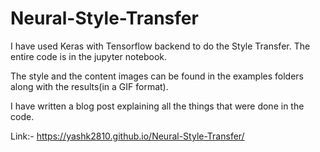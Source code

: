 # Neural-Style-Transfer

I have used Keras with Tensorflow backend to do the Style Transfer. The entire code is in the jupyter notebook.

The style and the content images can be found in the examples folders along with the results(in a GIF format).

I have written a blog post explaining all the things that were done in the code.

Link:- <a href="">https://yashk2810.github.io/Neural-Style-Transfer/</a>
